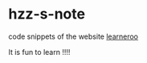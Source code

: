 hzz-s-note
==========

code snippets of the website <a href="https://www.learneroo.com">learneroo</a>

It is fun to learn !!!!
